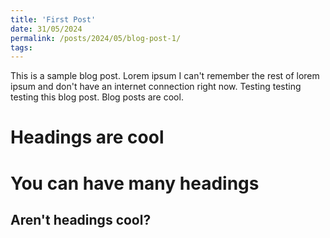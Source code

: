 ```yaml
---
title: 'First Post'
date: 31/05/2024
permalink: /posts/2024/05/blog-post-1/
tags:
---
```


This is a sample blog post. Lorem ipsum I can't remember the rest of lorem ipsum and don't have an internet connection right now. Testing testing testing this blog post. Blog posts are cool.

Headings are cool
======

You can have many headings
======

Aren't headings cool?
------
